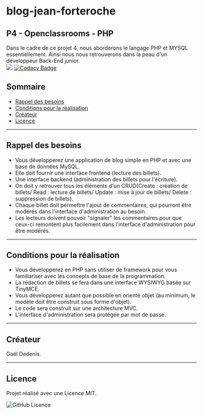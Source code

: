 # blog-jean-forteroche 

## P4 - Openclassrooms - PHP

Dans le cadre de ce projet 4, nous aborderons le langage PHP et MYSQL essentiellement. Ainsi nous nous retrouverons dans la peau d'un développeur Back-End junior.  
<a href="https://codeclimate.com/github/Gael-Dedenis/blog-jean-forteroche/maintainability"><img src="https://api.codeclimate.com/v1/badges/7d54e81b285872da8e3c/maintainability" /></a> [![Codacy Badge](https://app.codacy.com/project/badge/Grade/daca351442524974b0f5a870f9e830ae)](https://www.codacy.com/gh/Gael-Dedenis/blog-jean-forteroche/dashboard?utm_source=github.com&amp;utm_medium=referral&amp;utm_content=Gael-Dedenis/blog-jean-forteroche&amp;utm_campaign=Badge_Grade)

## Sommaire

-   [Rappel des besoins](#rappel-des-besoins)  
-   [Conditions pour la réalisation](#conditions-pour-la-réalisation)  
-   [Créateur](#créateur)  
-   [Licence](#licence)  

---

## Rappel des besoins
- Vous développerez une application de blog simple en PHP et avec une base de données MySQL.  
- Elle doit fournir une interface frontend (lecture des billets).  
- Une interface backend (administration des billets pour l'écriture).  
- On doit y retrouver tous les éléments d'un CRUD(Create : création de billets/ Read : lecture de billets/ Update : mise à jour de billets/ Delete : suppression de billets).  
- Chaque billet doit permettre l'ajout de commentaires, qui pourront être modérés dans l'interface d'administration au besoin.  
- Les lecteurs doivent pouvoir "signaler" les commentaires pour que ceux-ci remontent plus facilement dans l'interface d'administration pour être modérés.   

---

## Conditions pour la réalisation
- Vous développerez en PHP sans utiliser de framework pour vous familiariser avec les concepts de base de la programmation.   
- La rédaction de billets se fera dans une interface WYSIWYG basée sur TinyMCE.  
- Vous développerez autant que possible en orienté objet (au minimum, le modèle doit être construit sous forme d'objet).  
- Le code sera construit sur une architecture MVC.  
- L'interface d'administration sera protégée par mot de passe.  

---

## Créateur

Gaël Dedenis.

---

## Licence

Projet réalisé avec une Licence MIT.

![GitHub Licence](https://badgen.net/github/license/Gael-Dedenis/blog-jean-forteroche)  
